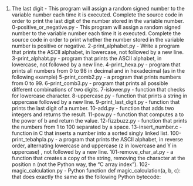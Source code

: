 1. The last digit - This program will assign a random signed number to the variable number each time it is executed. Complete the source code in order to print the last digit of the number stored in the variable number.
0-positive_or_negative.py - This program will assign a random signed number to the variable number each time it is executed. Complete the source code in order to print whether the number stored in the variable number is positive or negative.
2-print_alphabet.py - Write a program that prints the ASCII alphabet, in lowercase, not followed by a new line.
3-print_alphabt.py - program that prints the ASCII alphabet, in lowercase, not followed by a new line.
4-print_hexa.py - program that prints all numbers from 0 to 98 in decimal and in hexadecimal (as in the following example)
5-print_comb2.py -  a program that prints numbers from 0 to 99.
6-print_comb3.py - program that prints all possible different combinations of two digits.
7-islower.py -  function that checks for lowercase character.
8-uppercase.py - function that prints a string in uppercase followed by a new line.
9-print_last_digit.py - function that prints the last digit of a number.
10-add.py -  function that adds two integers and returns the result.
11-pow.py - function that computes a to the power of b and return the value.
12-fizzbuzz.py -  function that prints the numbers from 1 to 100 separated by a space.
13-insert_number.c - function in C that inserts a number into a sorted singly linked list.
100-print_tebahpla.py - a program that prints the ASCII alphabet, in reverse order, alternating lowercase and uppercase (z in lowercase and Y in uppercase) , not followed by a new line.
101-remove_char_at.py - a function that creates a copy of the string, removing the character at the position n (not the Python way, the “C array index”).
102-magic_calculation.py - Python function def magic_calculation(a, b, c): that does exactly the same as the following Python bytecode:
